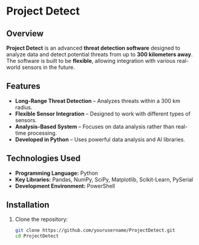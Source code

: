 # Project Detect  

## Overview  
**Project Detect** is an advanced **threat detection software** designed to analyze data and detect potential threats from up to **300 kilometers away**. The software is built to be **flexible**, allowing integration with various real-world sensors in the future.  

## Features  
- **Long-Range Threat Detection** – Analyzes threats within a 300 km radius.  
- **Flexible Sensor Integration** – Designed to work with different types of sensors.  
- **Analysis-Based System** – Focuses on data analysis rather than real-time processing.  
- **Developed in Python** – Uses powerful data analysis and AI libraries.  

## Technologies Used  
- **Programming Language:** Python  
- **Key Libraries:** Pandas, NumPy, SciPy, Matplotlib, Scikit-Learn, PySerial  
- **Development Environment:** PowerShell  

## Installation  
1. Clone the repository:  
   ```bash
   git clone https://github.com/yourusername/ProjectDetect.git
   cd ProjectDetect
